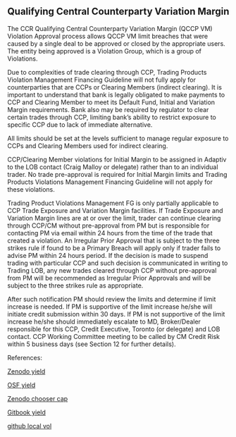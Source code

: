 ## Qualifying Central Counterparty Variation Margin

The CCR Qualifying Central Counterparty Variation Margin (QCCP VM) Violation Approval process allows QCCP VM limit breaches that were caused by a single deal to be approved or closed 
by the appropriate users. The entity being approved is a Violation Group, which is a group of Violations.

Due to complexities of trade clearing through CCP, Trading Products Violation Management Financing Guideline will not fully apply for counterparties that are CCPs or Clearing Members (indirect clearing). 
It is important to understand that bank is legally obligated to make payments to CCP and Clearing Member to meet its Default Fund, Initial and Variation Margin requirements. Bank also may be required 
by regulator to clear certain trades through CCP, limiting bank’s ability to restrict exposure to specific CCP due to lack of immediate alternative. 

All limits should be set at the levels sufficient to manage regular exposure to CCPs and Clearing Members used for indirect clearing. 

CCP/Clearing Member violations for Initial Margin to be assigned in Adaptiv to the LOB contact (Craig Malloy or delegate) rather than to an individual trader. No trade pre-approval is required 
for Initial Margin limits and Trading Products Violations Management Financing Guideline will not apply for these violations. 

Trading Product Violations Management FG is only partially applicable to CCP Trade Exposure and Variation Margin facilities. If Trade Exposure and Variation Margin lines are at or over the limit, 
trader can continue clearing through CCP/CM without pre-approval from PM but is responsible for contacting PM via email within 24 hours from the time of the trade that created a violation. 
An Irregular Prior Approval that is subject to the three strikes rule if found to be a Primary Breach will apply only if trader fails to advise PM within 24 hours period. If the decision is made 
to suspend trading with particular CCP and such decision is communicated in writing to Trading LOB, any new trades cleared through CCP without pre-approval from PM will be recommended as Irregular 
Prior Approvals and will be subject to the three strikes rule as appropriate.

After such notification PM should review the limits and determine if limit increase is needed. If PM is supportive of the limit increase he/she will initiate credit submission within 30 days. 
If PM is not supportive of the limit increase he/she should immediately escalate to MD, Broker/Dealer responsible for this CCP, Credit Executive, Toronto (or delegate) and LOB contact. 
CCP Working Committee meeting to be called by CM Credit Risk within 5 business days (see Section 12 for further details).




References:

   
[Zenodo yield](https://zenodo.org/record/5759793/files/Zenodo-EqYield.pdf)

[OSF yield](https://osf.io/mhktc/download)

[Zenodo chooser cap](https://zenodo.org/record/6561499)

[Gitbook yield](https://davidlee1203.gitbook.io/callable-yield-note/)

[github local vol](https://github.com/timxiao1203/LocalVolatilityGaussianModel)

